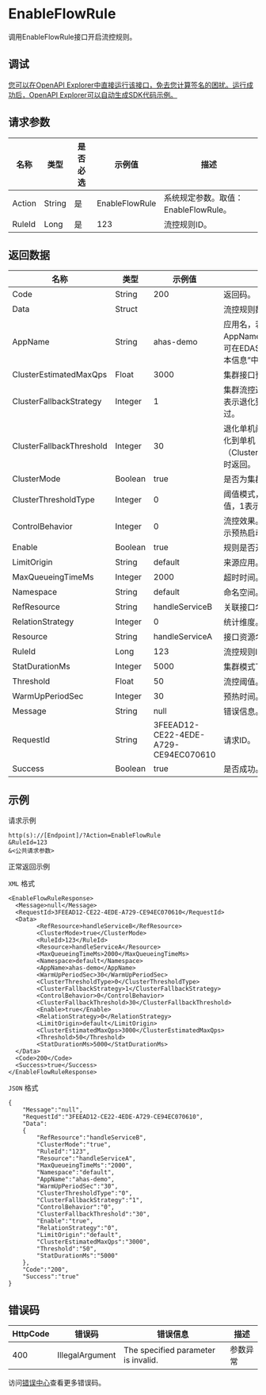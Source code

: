 # EnableFlowRule

调用EnableFlowRule接口开启流控规则。

## 调试

[您可以在OpenAPI Explorer中直接运行该接口，免去您计算签名的困扰。运行成功后，OpenAPI Explorer可以自动生成SDK代码示例。](https://api.aliyun.com/#product=ahas-openapi&api=EnableFlowRule&type=RPC&version=2019-09-01)

## 请求参数

|名称|类型|是否必选|示例值|描述|
|--|--|----|---|--|
|Action|String|是|EnableFlowRule|系统规定参数。取值：EnableFlowRule。 |
|RuleId|Long|是|123|流控规则ID。 |

## 返回数据

|名称|类型|示例值|描述|
|--|--|---|--|
|Code|String|200|返回码。 |
|Data|Struct| |流控规则数据。 |
|AppName|String|ahas-demo|应用名，若为EDAS应用，则AppName为EDAS中的App ID，可在EDAS控制台“应用管理\>基本信息”中查看对应的ID。 |
|ClusterEstimatedMaxQps|Float|3000|集群接口预估最大QPS。 |
|ClusterFallbackStrategy|Integer|1|集群流控通信失败退化策略，0表示退化到单机，1表示直接通过。 |
|ClusterFallbackThreshold|Integer|30|退化单机阈值，当退化策略为退化到单机（ClusterFallbackStrategy=0）时返回。 |
|ClusterMode|Boolean|true|是否为集群模式。 |
|ClusterThresholdType|Integer|0|阈值模式，0表示单机均摊阈值，1表示集群阈值。 |
|ControlBehavior|Integer|0|流控效果。0表示快速失败，1表示预热启动，2表示排队等待。 |
|Enable|Boolean|true|规则是否开启。 |
|LimitOrigin|String|default|来源应用。 |
|MaxQueueingTimeMs|Integer|2000|超时时间。 |
|Namespace|String|default|命名空间。 |
|RefResource|String|handleServiceB|关联接口名、入口资源名。 |
|RelationStrategy|Integer|0|统计维度。 |
|Resource|String|handleServiceA|接口资源名。 |
|RuleId|Long|123|流控规则ID。 |
|StatDurationMs|Integer|5000|集群模式下统计窗口时长。 |
|Threshold|Float|50|流控阈值。 |
|WarmUpPeriodSec|Integer|30|预热时间。 |
|Message|String|null|错误信息。 |
|RequestId|String|3FEEAD12-CE22-4EDE-A729-CE94EC070610|请求ID。 |
|Success|Boolean|true|是否成功。 |

## 示例

请求示例

```
http(s)://[Endpoint]/?Action=EnableFlowRule
&RuleId=123
&<公共请求参数>
```

正常返回示例

`XML` 格式

```
<EnableFlowRuleResponse>
  <Message>null</Message>
  <RequestId>3FEEAD12-CE22-4EDE-A729-CE94EC070610</RequestId>
  <Data>
        <RefResource>handleServiceB</RefResource>
        <ClusterMode>true</ClusterMode>
        <RuleId>123</RuleId>
        <Resource>handleServiceA</Resource>
        <MaxQueueingTimeMs>2000</MaxQueueingTimeMs>
        <Namespace>default</Namespace>
        <AppName>ahas-demo</AppName>
        <WarmUpPeriodSec>30</WarmUpPeriodSec>
        <ClusterThresholdType>0</ClusterThresholdType>
        <ClusterFallbackStrategy>1</ClusterFallbackStrategy>
        <ControlBehavior>0</ControlBehavior>
        <ClusterFallbackThreshold>30</ClusterFallbackThreshold>
        <Enable>true</Enable>
        <RelationStrategy>0</RelationStrategy>
        <LimitOrigin>default</LimitOrigin>
        <ClusterEstimatedMaxQps>3000</ClusterEstimatedMaxQps>
        <Threshold>50</Threshold>
        <StatDurationMs>5000</StatDurationMs>
  </Data>
  <Code>200</Code>
  <Success>true</Success>
</EnableFlowRuleResponse>
```

`JSON` 格式

```
{
    "Message":"null",
    "RequestId":"3FEEAD12-CE22-4EDE-A729-CE94EC070610",
    "Data":
    {
        "RefResource":"handleServiceB",
        "ClusterMode":"true",
        "RuleId":"123",
        "Resource":"handleServiceA",
        "MaxQueueingTimeMs":"2000",
        "Namespace":"default",
        "AppName":"ahas-demo",
        "WarmUpPeriodSec":"30",
        "ClusterThresholdType":"0",
        "ClusterFallbackStrategy":"1",
        "ControlBehavior":"0",
        "ClusterFallbackThreshold":"30",
        "Enable":"true",
        "RelationStrategy":"0",
        "LimitOrigin":"default",
        "ClusterEstimatedMaxQps":"3000",
        "Threshold":"50",
        "StatDurationMs":"5000"
    },
    "Code":"200",
    "Success":"true"
}
```

## 错误码

|HttpCode|错误码|错误信息|描述|
|--------|---|----|--|
|400|IllegalArgument|The specified parameter is invalid.|参数异常|

访问[错误中心](https://error-center.aliyun.com/status/product/ahas-openapi)查看更多错误码。


